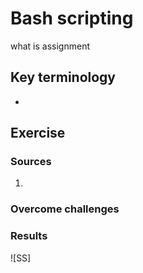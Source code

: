 # Bash scripting 
what is assignment

## Key terminology
 - 
 


## Exercise
### Sources
1. 



### Overcome challenges



### Results
![SS]